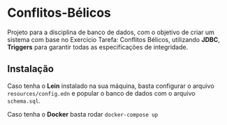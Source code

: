 # Conflitos-Bélicos

Projeto para a disciplina de banco de dados, com o objetivo de criar um sistema com base no Exercício Tarefa: Conflitos Bélicos, utilizando **JDBC**, **Triggers** para garantir todas as especificações de integridade.

## Instalação

Caso tenha o **Lein** instalado na sua máquina, basta configurar o arquivo `resources/config.edn` e popular o banco de dados com o arquivo `schema.sql`.

Caso tenha o **Docker** basta rodar `docker-compose up`
